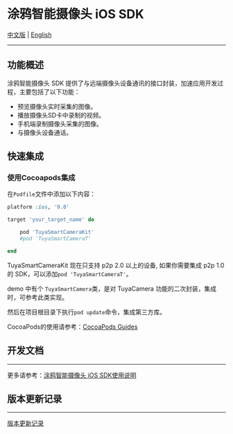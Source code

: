 # 涂鸦智能摄像头 iOS SDK

[中文版](./README-zh.md) | [English](./README.md)

---

## 功能概述

涂鸦智能摄像头 SDK 提供了与远端摄像头设备通讯的接口封装，加速应用开发过程，主要包括了以下功能：

- 预览摄像头实时采集的图像。
- 播放摄像头SD卡中录制的视频。
- 手机端录制摄像头采集的图像。
- 与摄像头设备通话。

## 快速集成

### 使用Cocoapods集成

在`Podfile`文件中添加以下内容：

```ruby
platform :ios, '9.0'

target 'your_target_name' do

	pod 'TuyaSmartCameraKit'
    #pod 'TuyaSmartCameraT'

end

```

TuyaSmartCameraKit 现在只支持 p2p 2.0 以上的设备, 如果你需要集成 p2p 1.0 的 SDK，可以添加```pod 'TuyaSmartCameraT'```。

demo 中有个 ```TuyaSmartCamera```类，是对 TuyaCamera 功能的二次封装，集成时，可参考此类实现。

然后在项目根目录下执行`pod update`命令，集成第三方库。

CocoaPods的使用请参考：[CocoaPods Guides](https://guides.cocoapods.org/)

## 开发文档

---

更多请参考：[涂鸦智能摄像头 iOS SDK使用说明](https://tuyainc.github.io/tuyasmart_camera_ios_sdk_doc/zh-hans/)

## 版本更新记录

---

[版本更新记录](https://tuyainc.github.io/tuyasmart_camera_ios_sdk_doc/zh-hans/resource/version_record.html)